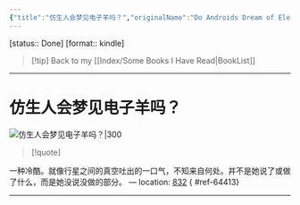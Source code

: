 ```yaml
---
{"title":"仿生人会梦见电子羊吗？","originalName":"Do Androids Dream of Electric Sheep?","author":"美 菲利普·迪克","transAuthor":"许东华","publisher":"译林出版社","rating":8.7,"RelatedBooks":"少数派报告,流吧！我的眼泪,尤比克,永恒的终结,未来学大会,你一生的故事,索拉里斯星,神们自己,献给阿尔吉侬的花束,星之继承者","ISBN":9787544756426,"type":"ReadNote","link":"https://book.douban.com/subject/27041533","cover":"https://img9.doubanio.com/view/subject/l/public/s29578434.jpg","pages":267,"publishDate":"2017-10","EndDate":"2018-05","alias":null,"pageprogress":null,"banner_icon":"📖","banner":"https://img9.doubanio.com/view/subject/l/public/s29578434.jpg","dg-publish":true,"permalink":"/BookNotes/仿生人会梦见电子羊吗？/","dgPassFrontmatter":true,"noteIcon":""}
---
```


[status:: Done]
[format:: kindle]

>[!tip] Back to my [[Index/Some Books I Have Read\|BookList]]

---
# 仿生人会梦见电子羊吗？

![仿生人会梦见电子羊吗？|300](https://img9.doubanio.com/view/subject/l/public/s29578434.jpg)

>[!quote]

一种冷酷。就像行星之间的真空吐出的一口气，不知来自何处。并不是她说了或做了什么，而是她没说没做的部分。 — location: [832]()
{ #ref-64413}


---



